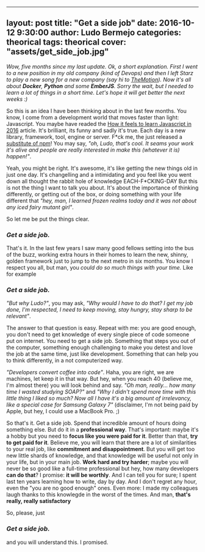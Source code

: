 ---
layout: post
title:  "Get a side job"
date:   2016-10-12 9:30:00
author: Ludo Bermejo
categories: theorical 
tags:	theorical
cover:  "assets/get_side_job.jpg"
---------------------------------

*Wow, five months since my last update. Ok, a short explanation. First I went to a new position in my old company (kind of Devops) and then I left Starz to play a new song for a new company (say hi to [TheMotion](http://www.themotion.com)). Now it's all about __Docker__, __Python__ and some __EmberJS__. Sorry the wait, but I needed to learn a lot of things in a short time. Let's hope it will get better the next weeks :)*

So this is an idea I have been thinking about in the last few months. You know, I come from a development world that moves faster than light: Javascript. You maybe have readed the [How it feels to learn Javascript in 2016](https://hackernoon.com/how-it-feels-to-learn-javascript-in-2016-d3a717dd577f#.fu0l1d9kx) article. It's brilliant, its funny and sadly it's true. Each day is a new library, framework, tool, engine or server. F*ck me, the just released a [substitute of npm](https://www.google.es/url?sa=t&rct=j&q=&esrc=s&source=web&cd=2&cad=rja&uact=8&ved=0ahUKEwje7tbJ1tXPAhWBAxoKHRkZBR0QFggkMAE&url=https%3A%2F%2Fcode.facebook.com%2Fposts%2F1840075619545360%2Fyarn-a-new-package-manager-for-javascript%2F&usg=AFQjCNHMrvU732PP1S1n8f_f8cDUcmM-6Q&sig2=7UUKCSthNFESKaWrvhH7jw&bvm=bv.135475266,d.d2s)! You may say, *"oh, Ludo, that's cool. It seams your work it's alive and people are really interested in make this (whatever it is) happen!"*.

Yeah, you might be right. It's awesome, it's like getting the new things old in just one day. It's changelling and a intimidating and you feel like you went down all thought the rabbit hole of knowledge EACH-F*CKING-DAY But this is not the thing I want to talk you about. It's about the importance of thinking differently, or getting out of the box, or doing something with your life different that *"hey, man, I learned frozen realms today and it was not about any iced fairy mutant girl"*. 

So let me be put the things clear.

### _Get a side job._

That's it. In the last few years I saw many good fellows setting into the bus of the buzz, working extra hours in their homes to learn the new, shinny, golden framework just to jump to the next metro in six months. You know I respect you all, but man, you *could do so much things with your time.* Like for example

### _Get a side job._

*"But why Ludo?"*, you may ask, *"Why would I have to do that? I get my job done, I'm respected, I need to keep moving, stay hungry, stay sharp to be relevant"*.

The answer to that question is easy. Repeat with me: you are good enough, you don't need to get knowledge of every single piece of code someone put on internet. You need to get a side job. Something that steps you out of the computer, something enough challenging to make you detest and love the job at the same time, just like development. Something that can help you to think differently, in a not computerized way.

*"Developers convert coffee into code"*. Haha, you are right, we are machines, let keep it in that way. But hey, when you reach 40 (believe me, I'm almost there) you will look behind and say. *"Oh man, really... how many time I wasted studying SOAP?"* and *"Why I didn't spend more time with this little thing I liked so much? Now all I have it's a big amount of irrelevancy, like a special case for Samsung Galaxy 7"* (disclaimer, I'm not being paid by Apple, but hey, I could use a MacBook Pro. ;)

So that's it. Get a side job. Spend that incredible amount of hours doing something else. But do it in a **professional way**. That's important: maybe it's a hobby but you need to **focus like you were paid for it**. Better than that, **try to get paid for it**. Believe me, you will learn that there are a lot of similarities to your real job, like **commitment and disappointment**. But you will get too new little shards of knowledge, and that knowledge will be useful not only in your life, but in your main job. **Work hard and try harder**; maybe you will never be so good like a full-time professional but hey, how many developers **can do that**? I promise: **it will be worthly**. And I can tell you for sure; I spent last ten years learning how to write, day by day. And I don't regret any hour, even the "you are no good enough" ones. Even more: I made my colleagues laugh thanks to this knowlegde in the worst of the times. And man, **that's really, really satisfactory**          

So, please, just
    
### _Get a side job._
    
and you will understand this. I promised.



  
